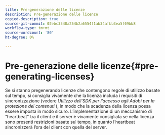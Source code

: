 ```yaml
---
title: Pre-generazione delle licenze
description: Pre-generazione delle licenze
copied-description: true
source-git-commit: 02ebc3548a254b2a6554f1ab34afbb3ea5f09bb8
workflow-type: tm+mt
source-wordcount: '80'
ht-degree: 0%

---
```


# Pre-generazione delle licenze{#pre-generating-licenses}

Se si stanno pregenerando licenze che contengono regole di utilizzo basate sul tempo, si consiglia vivamente che la licenza includa i requisiti di sincronizzazione (vedere *Utilizzo dell’SDK per l’accesso agli Adobi per la protezione dei contenuti* ), in modo che la scadenza della licenza possa essere imposta in modo sicuro. L’implementazione di un meccanismo di &quot;heartbeat&quot; tra il client e il server è vivamente consigliata se nella licenza sono presenti restrizioni basate sul tempo, in quanto l’heartbeat sincronizzerà l’ora del client con quella del server.
